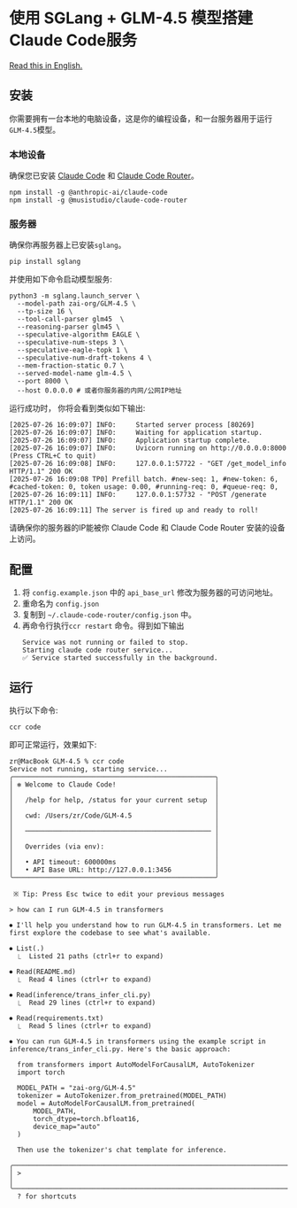 # 使用 SGLang + GLM-4.5 模型搭建Claude Code服务

[Read this in English.](./README.md)

## 安装

你需要拥有一台本地的电脑设备，这是你的编程设备，和一台服务器用于运行`GLM-4.5`模型。

### 本地设备

确保您已安装 [Claude Code](https://github.com/anthropics/claude-code)
和 [Claude Code Router](https://github.com/musistudio/claude-code-router)。

```
npm install -g @anthropic-ai/claude-code
npm install -g @musistudio/claude-code-router
```

### 服务器

确保你再服务器上已安装`sglang`。

```shell
pip install sglang
```

并使用如下命令启动模型服务:

```shell
python3 -m sglang.launch_server \
  --model-path zai-org/GLM-4.5 \
  --tp-size 16 \
  --tool-call-parser glm45  \
  --reasoning-parser glm45 \
  --speculative-algorithm EAGLE \
  --speculative-num-steps 3 \
  --speculative-eagle-topk 1 \
  --speculative-num-draft-tokens 4 \
  --mem-fraction-static 0.7 \
  --served-model-name glm-4.5 \
  --port 8000 \
  --host 0.0.0.0 # 或者你服务器的内网/公网IP地址
```

运行成功时， 你将会看到类似如下输出:

```
[2025-07-26 16:09:07] INFO:     Started server process [80269]
[2025-07-26 16:09:07] INFO:     Waiting for application startup.
[2025-07-26 16:09:07] INFO:     Application startup complete.
[2025-07-26 16:09:07] INFO:     Uvicorn running on http://0.0.0.0:8000 (Press CTRL+C to quit)
[2025-07-26 16:09:08] INFO:     127.0.0.1:57722 - "GET /get_model_info HTTP/1.1" 200 OK
[2025-07-26 16:09:08 TP0] Prefill batch. #new-seq: 1, #new-token: 6, #cached-token: 0, token usage: 0.00, #running-req: 0, #queue-req: 0, 
[2025-07-26 16:09:11] INFO:     127.0.0.1:57732 - "POST /generate HTTP/1.1" 200 OK
[2025-07-26 16:09:11] The server is fired up and ready to roll!
```

请确保你的服务器的IP能被你 Claude Code 和 Claude Code Router 安装的设备上访问。

## 配置

1. 将 `config.example.json` 中的 `api_base_url` 修改为服务器的可访问地址。
2. 重命名为 `config.json`
3. 复制到 `~/.claude-code-router/config.json` 中。
4. 再命令行执行`ccr restart` 命令。得到如下输出
    ```
    Service was not running or failed to stop.
    Starting claude code router service...
    ✅ Service started successfully in the background.
    ```

## 运行

执行以下命令:

```
ccr code
```

即可正常运行，效果如下:

```
zr@MacBook GLM-4.5 % ccr code
Service not running, starting service...
╭───────────────────────────────────────────────────╮
│ ✻ Welcome to Claude Code!                         │
│                                                   │
│   /help for help, /status for your current setup  │
│                                                   │
│   cwd: /Users/zr/Code/GLM-4.5                     │
│                                                   │
│   ─────────────────────────────────────────────── │
│                                                   │
│   Overrides (via env):                            │
│                                                   │
│   • API timeout: 600000ms                         │
│   • API Base URL: http://127.0.0.1:3456           │
╰───────────────────────────────────────────────────╯

 ※ Tip: Press Esc twice to edit your previous messages

> how can I run GLM-4.5 in transformers

⏺ I'll help you understand how to run GLM-4.5 in transformers. Let me first explore the codebase to see what's available.

⏺ List(.)
  ⎿  Listed 21 paths (ctrl+r to expand)

⏺ Read(README.md)
  ⎿  Read 4 lines (ctrl+r to expand)

⏺ Read(inference/trans_infer_cli.py)
  ⎿  Read 29 lines (ctrl+r to expand)

⏺ Read(requirements.txt)
  ⎿  Read 5 lines (ctrl+r to expand)

⏺ You can run GLM-4.5 in transformers using the example script in inference/trans_infer_cli.py. Here's the basic approach:

  from transformers import AutoModelForCausalLM, AutoTokenizer
  import torch

  MODEL_PATH = "zai-org/GLM-4.5"
  tokenizer = AutoTokenizer.from_pretrained(MODEL_PATH)
  model = AutoModelForCausalLM.from_pretrained(
      MODEL_PATH,
      torch_dtype=torch.bfloat16,
      device_map="auto"
  )

  Then use the tokenizer's chat template for inference.

╭───────────────────────────────────────────────────────────────────────────────────────────────────────────────────────────────────────────────────────────────────────────────────────╮
│ >                                                                                                                                                                                     │
╰───────────────────────────────────────────────────────────────────────────────────────────────────────────────────────────────────────────────────────────────────────────────────────╯
  ? for shortcuts
```
